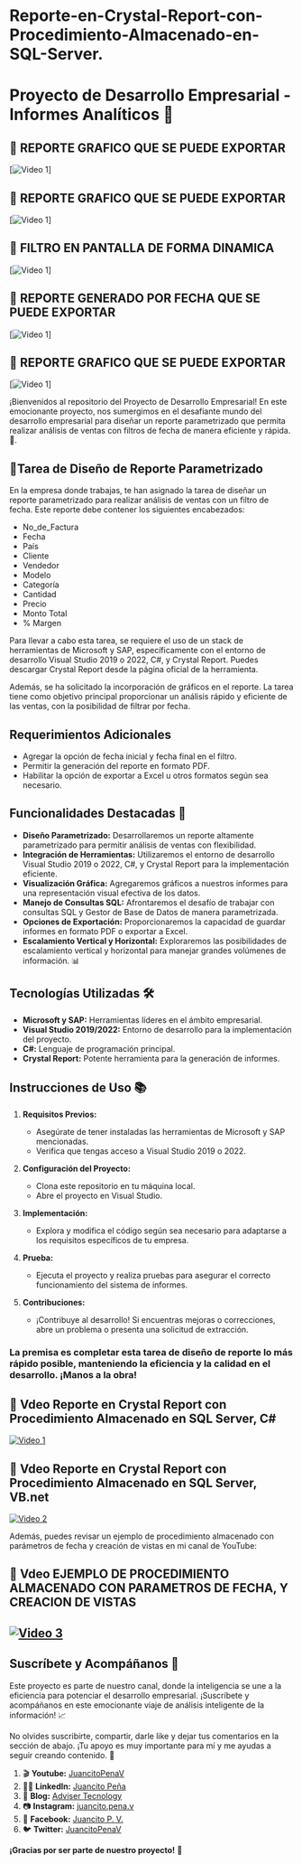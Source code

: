 # Reporte-en-Crystal-Report-con-Procedimiento-Almacenado-en-SQL-Server.

# Proyecto de Desarrollo Empresarial - Informes Analíticos 💼
## 📅 REPORTE GRAFICO QUE SE PUEDE EXPORTAR
[![Video 1](DIAGRAMA_TOYOTA.png)]

## 📅 REPORTE GRAFICO QUE SE PUEDE EXPORTAR
[![Video 1](VISTA_VENTAS_PORFECHAS.png)]

## 📅 FILTRO EN PANTALLA DE FORMA DINAMICA 
[![Video 1](PORTADANUEVA.png)]

## 📅 REPORTE GENERADO POR FECHA QUE SE PUEDE EXPORTAR 
[![Video 1](PORTADANUEVA2.png)]

## 📅 REPORTE GRAFICO QUE SE PUEDE EXPORTAR
[![Video 1](PORTADANUEVA4.png)]


¡Bienvenidos al repositorio del Proyecto de Desarrollo Empresarial! En este emocionante proyecto, nos sumergimos en el desafiante mundo del desarrollo empresarial para diseñar un reporte parametrizado que permita realizar análisis de ventas con filtros de fecha de manera eficiente y rápida. 🚀.

## 🦾Tarea de Diseño de Reporte Parametrizado

En la empresa donde trabajas, te han asignado la tarea de diseñar un reporte parametrizado para realizar análisis de ventas con un filtro de fecha. Este reporte debe contener los siguientes encabezados:

- No_de_Factura
- Fecha
- País
- Cliente
- Vendedor
- Modelo
- Categoría
- Cantidad
- Precio
- Monto Total
- % Margen

Para llevar a cabo esta tarea, se requiere el uso de un stack de herramientas de Microsoft y SAP, específicamente con el entorno de desarrollo Visual Studio 2019 o 2022, C#, y Crystal Report. Puedes descargar Crystal Report desde la página oficial de la herramienta.

Además, se ha solicitado la incorporación de gráficos en el reporte. La tarea tiene como objetivo principal proporcionar un análisis rápido y eficiente de las ventas, con la posibilidad de filtrar por fecha.

## Requerimientos Adicionales
- Agregar la opción de fecha inicial y fecha final en el filtro.
- Permitir la generación del reporte en formato PDF.
- Habilitar la opción de exportar a Excel u otros formatos según sea necesario.

## Funcionalidades Destacadas 🌟
- **Diseño Parametrizado:** Desarrollaremos un reporte altamente parametrizado para permitir análisis de ventas con flexibilidad.
- **Integración de Herramientas:** Utilizaremos el entorno de desarrollo Visual Studio 2019 o 2022, C#, y Crystal Report para la implementación eficiente.
- **Visualización Gráfica:** Agregaremos gráficos a nuestros informes para una representación visual efectiva de los datos.
- **Manejo de Consultas SQL:** Afrontaremos el desafío de trabajar con consultas SQL y Gestor de Base de Datos de manera parametrizada.
- **Opciones de Exportación:** Proporcionaremos la capacidad de guardar informes en formato PDF o exportar a Excel.
- **Escalamiento Vertical y Horizontal:** Exploraremos las posibilidades de escalamiento vertical y horizontal para manejar grandes volúmenes de información. 📊

## Tecnologías Utilizadas 🛠️
- **Microsoft y SAP:** Herramientas líderes en el ámbito empresarial.
- **Visual Studio 2019/2022:** Entorno de desarrollo para la implementación del proyecto.
- **C#:** Lenguaje de programación principal.
- **Crystal Report:** Potente herramienta para la generación de informes.

## Instrucciones de Uso 📚
1. **Requisitos Previos:**
   - Asegúrate de tener instaladas las herramientas de Microsoft y SAP mencionadas.
   - Verifica que tengas acceso a Visual Studio 2019 o 2022.

2. **Configuración del Proyecto:**
   - Clona este repositorio en tu máquina local.
   - Abre el proyecto en Visual Studio.

3. **Implementación:**
   - Explora y modifica el código según sea necesario para adaptarse a los requisitos específicos de tu empresa.

4. **Prueba:**
   - Ejecuta el proyecto y realiza pruebas para asegurar el correcto funcionamiento del sistema de informes.

5. **Contribuciones:**
   - ¡Contribuye al desarrollo! Si encuentras mejoras o correcciones, abre un problema o presenta una solicitud de extracción.

### La premisa es completar esta tarea de diseño de reporte lo más rápido posible, manteniendo la eficiencia y la calidad en el desarrollo. ¡Manos a la obra!

## 🎥 Vdeo Reporte en Crystal Report con Procedimiento Almacenado en SQL Server, C#
[![Video 1](video1.png)](https://www.youtube.com/watch?v=TkImMz_rBH8&ab_channel=JuancitoPe%C3%B1aV)

## 🎥 Vdeo Reporte en Crystal Report con Procedimiento Almacenado en SQL Server, VB.net
[![Video 2](video2.png)](https://www.youtube.com/watch?v=MTe4y3F40tI&ab_channel=JuancitoPe%C3%B1aV.)

Además, puedes revisar un ejemplo de procedimiento almacenado con parámetros de fecha y creación de vistas en mi canal de YouTube:

## 🎥 Vdeo  EJEMPLO DE PROCEDIMIENTO ALMACENADO CON PARAMETROS DE FECHA, Y CREACION DE VISTAS
[![Video 3](video3.png)](https://www.youtube.com/watch?v=L_ATmhTw-H0&t=2157s&ab_channel=JuancitoPe%C3%B1aV)
- 
## Suscríbete y Acompáñanos 📌
Este proyecto es parte de nuestro canal, donde la inteligencia se une a la eficiencia para potenciar el desarrollo empresarial. ¡Suscríbete y acompáñanos en este emocionante viaje de análisis inteligente de la información! 📈

No olvides suscribirte, compartir, darle like y dejar tus comentarios en la sección de abajo. ¡Tu apoyo es muy importante para mí y me ayudas a seguir creando contenido. 💚

1. 🎬 **Youtube:** [JuancitoPenaV](https://www.youtube.com/@JuancitoPenaV)
2. 👨‍💼 **LinkedIn:** [Juancito Peña](https://www.linkedin.com/in/juancitope%C3%B1a/)
3. 📰 **Blog:** [Adviser Tecnology](https://advisertecnology.com/)
4. 📷 **Instagram:** [juancito.pena.v](https://www.instagram.com/juancito.pena.v/)
5. 📑 **Facebook:** [Juancito P. V.](https://www.facebook.com/juancito.p.v)
6. 🐦 **Twitter:** [JuancitoPenaV](https://twitter.com/JuancitoPenaV)


**¡Gracias por ser parte de nuestro proyecto!** 👏

